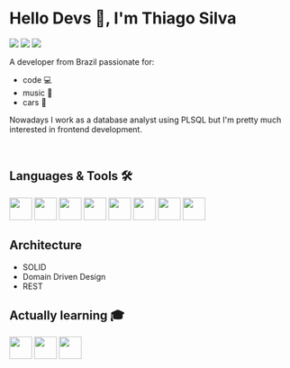 # Hello Devs 👋, I'm Thiago Silva
<div>
<a href="https://instagram.com/othiago__silva" target="_blank"><img src="https://img.shields.io/badge/-Instagram-%23E4405F?style=for-the-badge&logo=instagram&logoColor=white" target="_blank"></a>
<a href="https://www.linkedin.com/in/othiagosilva" target="_blank"><img src="https://img.shields.io/badge/-LinkedIn-%230077B5?style=for-the-badge&logo=linkedin&logoColor=white" target="_blank"></a>   
  <a href="mailto:othiagosilva.dev@gmail.com"><img src="https://img.shields.io/badge/Gmail-D14836?style=for-the-badge&logo=gmail&logoColor=white" target="_blank"></a>
</div>

A developer from Brazil passionate for: 

* code 💻 
* music 🎵
* cars 🔧​

Nowadays I work as a database analyst using PLSQL but I'm pretty much interested in frontend development. 

<br>


## Languages & Tools 🛠️
<img src="https://cdn.jsdelivr.net/gh/devicons/devicon/icons/git/git-original.svg" height=40 width=40/> <img src="https://cdn.jsdelivr.net/gh/devicons/devicon/icons/vscode/vscode-original.svg" height=40 width=40/> <img src="https://cdn.jsdelivr.net/gh/devicons/devicon/icons/docker/docker-plain.svg" height=40 width=40 /> <img 
src ="https://www.vectorlogo.zone/logos/getpostman/getpostman-icon.svg" height=40 width=40/> <img 
src ="https://cdn.jsdelivr.net/gh/devicons/devicon/icons/html5/html5-original.svg" height=40 width=40/> <img
src="https://cdn.jsdelivr.net/gh/devicons/devicon/icons/css3/css3-original.svg" height=40 width=40 /> <img src="https://cdn.jsdelivr.net/gh/devicons/devicon/icons/javascript/javascript-original.svg" height=40 width=40/> <img src="https://cdn.jsdelivr.net/gh/devicons/devicon/icons/oracle/oracle-original.svg" height=40 width=40/> 

## Architecture
* SOLID
* Domain Driven Design
* REST

## Actually learning 🎓
<img src="https://cdn.jsdelivr.net/gh/devicons/devicon/icons/typescript/typescript-plain.svg" height=40 width=40 /> <img src="https://cdn.jsdelivr.net/gh/devicons/devicon/icons/react/react-original.svg" height=40 width=40 />  <img src="https://cdn.jsdelivr.net/gh/devicons/devicon/icons/kubernetes/kubernetes-plain.svg" height=40 width=40 />
